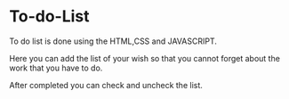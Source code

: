 # To-do-List

To do list is done using the HTML,CSS and JAVASCRIPT.

Here you can add the list of your wish so that you cannot forget about the work that you have to do.
 
 After completed you can check and uncheck the list.
 
 
